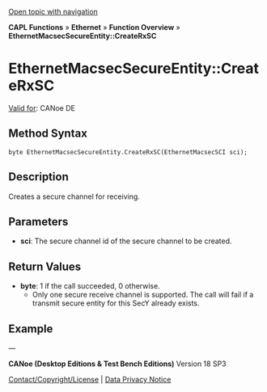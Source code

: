 [Open topic with navigation](../../../../../CANoeDEFamily.htm#Topics/CAPLFunctions/IP/Methods/CAPLfunctionCreateRxSC.md)

**CAPL Functions** » **Ethernet** » **Function Overview** » **EthernetMacsecSecureEntity::CreateRxSC**

# EthernetMacsecSecureEntity::CreateRxSC

[Valid for](../../../Shared/FeatureAvailability.md):  CANoe DE

## Method Syntax

```plaintext
byte EthernetMacsecSecureEntity.CreateRxSC(EthernetMacsecSCI sci);
```

## Description

Creates a secure channel for receiving.

## Parameters

- **sci**: The secure channel id of the secure channel to be created.

## Return Values

- **byte**: 1 if the call succeeded, 0 otherwise.
  - Only one secure receive channel is supported. The call will fail if a transmit secure entity for this SecY already exists.

## Example

—

**CANoe (Desktop Editions & Test Bench Editions)** Version 18 SP3

[Contact/Copyright/License](../../../Shared/ContactCopyrightLicense.md) | [Data Privacy Notice](https://www.vector.com/int/en/company/get-info/privacy-policy/)
